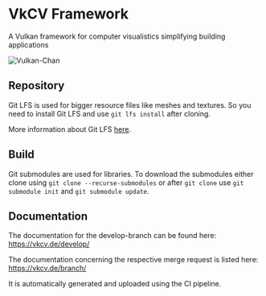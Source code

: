 # VkCV Framework
 A Vulkan framework for computer visualistics simplifying building applications

![Vulkan-Chan](https://gitlab.uni-koblenz.de/uploads/-/system/project/avatar/3712/VulkanChan.jpg)

## Repository

Git LFS is used for bigger resource files like meshes and textures. So you need to install Git LFS and use `git lfs install` after cloning.

More information about Git LFS [here](https://git-lfs.github.com/).

## Build

Git submodules are used for libraries. 
To download the submodules either clone using `git clone --recurse-submodules` or after `git clone` use `git submodule init` and `git submodule update`.

## Documentation

The documentation for the develop-branch can be found here:  
https://vkcv.de/develop/  

The documentation concerning the respective merge request is listed here:  
https://vkcv.de/branch/  

It is automatically generated and uploaded using the CI pipeline.